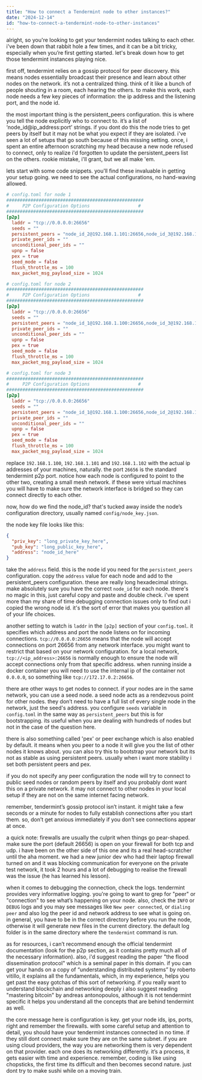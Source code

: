 ```yaml
---
title: "How to connect a Tendermint node to other instances?"
date: "2024-12-14"
id: "how-to-connect-a-tendermint-node-to-other-instances"
---
```


alright, so you're looking to get your tendermint nodes talking to each other. i've been down that rabbit hole a few times, and it can be a bit tricky, especially when you’re first getting started. let's break down how to get those tendermint instances playing nice.

first off, tendermint relies on a gossip protocol for peer discovery. this means nodes essentially broadcast their presence and learn about other nodes on the network. it’s not a centralized thing. think of it like a bunch of people shouting in a room, each hearing the others. to make this work, each node needs a few key pieces of information: the ip address and the listening port, and the node id.

the most important thing is the persistent_peers configuration. this is where you tell the node explicitly who to connect to. it’s a list of ‘node_id@ip_address:port’ strings. if you dont do this the node tries to get peers by itself but it may not be what you expect if they are isolated. i've seen a lot of setups that go south because of this missing setting. once, i spent an entire afternoon scratching my head because a new node refused to connect, only to realize i'd forgotten to update the persistent_peers list on the others. rookie mistake, i'll grant, but we all make 'em.

lets start with some code snippets. you'll find these invaluable in getting your setup going. we need to see the actual configurations, no hand-waving allowed.

```toml
# config.toml for node 1
###################################################
#     P2P Configuration Options                  #
###################################################
[p2p]
  laddr = "tcp://0.0.0.0:26656"
  seeds = ""
  persistent_peers = "node_id_2@192.168.1.101:26656,node_id_3@192.168.1.102:26656"
  private_peer_ids = ""
  unconditional_peer_ids = ""
  upnp = false
  pex = true
  seed_mode = false
  flush_throttle_ms = 100
  max_packet_msg_payload_size = 1024
```

```toml
# config.toml for node 2
###################################################
#     P2P Configuration Options                  #
###################################################
[p2p]
  laddr = "tcp://0.0.0.0:26656"
  seeds = ""
  persistent_peers = "node_id_1@192.168.1.100:26656,node_id_3@192.168.1.102:26656"
  private_peer_ids = ""
  unconditional_peer_ids = ""
  upnp = false
  pex = true
  seed_mode = false
  flush_throttle_ms = 100
  max_packet_msg_payload_size = 1024
```

```toml
# config.toml for node 3
###################################################
#     P2P Configuration Options                  #
###################################################
[p2p]
  laddr = "tcp://0.0.0.0:26656"
  seeds = ""
  persistent_peers = "node_id_1@192.168.1.100:26656,node_id_2@192.168.1.101:26656"
  private_peer_ids = ""
  unconditional_peer_ids = ""
  upnp = false
  pex = true
  seed_mode = false
  flush_throttle_ms = 100
  max_packet_msg_payload_size = 1024
```

replace `192.168.1.100`, `192.168.1.101` and `192.168.1.102` with the actual ip addresses of your machines, naturally. the port `26656` is the standard tendermint p2p port. notice how each node is configured to point to the other two, creating a small mesh network. if these were virtual machines you will have to make sure the network interface is bridged so they can connect directly to each other.

now, how do we find the node_id? that's tucked away inside the node’s configuration directory, usually named `config/node_key.json`.

the node key file looks like this:

```json
{
  "priv_key": "long_private_key_here",
  "pub_key": "long_public_key_here",
  "address": "node_id_here"
}
```
take the `address` field. this is the node id you need for the `persistent_peers` configuration. copy the `address` value for each node and add to the persistent_peers configuration. these are really long hexadecimal strings. make absolutely sure you have the correct `node_id` for each node. there's no magic in this, just careful copy and paste and double check. i've spent more than my share of time debugging connection issues only to find out i copied the wrong node id. it's the sort of error that makes you question all of your life choices.

another setting to watch is `laddr` in the `[p2p]` section of your `config.toml`. it specifies which address and port the node listens on for incoming connections. `tcp://0.0.0.0:26656` means that the node will accept connections on port 26656 from any network interface. you might want to restrict that based on your network configuration. for a local network, `tcp://<ip_address>:26656` is normally enough to ensure the node will accept connections only from that specific address. when running inside a docker container you will need to use the internal ip of the container not `0.0.0.0`, so something like `tcp://172.17.0.2:26656`.

there are other ways to get nodes to connect. if your nodes are in the same network, you can use a seed node. a seed node acts as a rendezvous point for other nodes. they don’t need to have a full list of every single node in the network, just the seed's address. you configure `seeds` variable in `config.toml` in the same way as `persistent_peers` but this is for bootstrapping. its useful when you are dealing with hundreds of nodes but not in the case of the question here.

there is also something called 'pex' or peer exchange which is also enabled by default. it means when you peer to a node it will give you the list of other nodes it knows about. you can also try this to bootstrap your network but its not as stable as using persistent peers. usually when i want more stability i set both persistent peers and pex.

if you do not specify any peer configuration the node will try to connect to public seed nodes or random peers by itself and you probably dont want this on a private network. it may not connect to other nodes in your local setup if they are not on the same internet facing network.

remember, tendermint’s gossip protocol isn’t instant. it might take a few seconds or a minute for nodes to fully establish connections after you start them. so, don’t get anxious immediately if you don’t see connections appear at once.

a quick note: firewalls are usually the culprit when things go pear-shaped. make sure the port (default 26656) is open on your firewall for both tcp and udp. i have been on the other side of this one and its a real head-scratcher until the aha moment. we had a new junior dev who had their laptop firewall turned on and it was blocking communication for everyone on the private test network, it took 2 hours and a lot of debugging to realise the firewall was the issue (he has learned his lesson).

when it comes to debugging the connection, check the logs. tendermint provides very informative logging. you're going to want to grep for "peer" or "connection" to see what’s happening on your node. also, check the `INFO` or `DEBUG` logs and you may see messages like `New peer connected`, or `dialing peer` and also log the peer id and network address to see what is going on. in general, you have to be in the correct directory before you run the node, otherwise it will generate new files in the current directory. the default log folder is in the same directory where the `tendermint` command is run.

as for resources, i can’t recommend enough the official tendermint documentation (look for the p2p section, as it contains pretty much all of the necessary information). also, i'd suggest reading the paper "the flood dissemination protocol" which is a seminal paper in this domain. if you can get your hands on a copy of “understanding distributed systems” by roberto vitillo, it explains all the fundamentals, which, in my experience, helps you get past the easy gotchas of this sort of networking. if you really want to understand blockchain and networking deeply i also suggest reading "mastering bitcoin" by andreas antonopoulos, although it is not tendermint specific it helps you understand all the concepts that are behind tendermint as well.

the core message here is configuration is key. get your node ids, ips, ports, right and remember the firewalls. with some careful setup and attention to detail, you should have your tendermint instances connected in no time. if they still dont connect make sure they are on the same subnet. if you are using cloud providers, the way you are networking them is very dependent on that provider. each one does its networking differently. it’s a process, it gets easier with time and experience. remember, coding is like using chopsticks, the first time its difficult and then becomes second nature. just dont try to make sushi while on a moving train.
